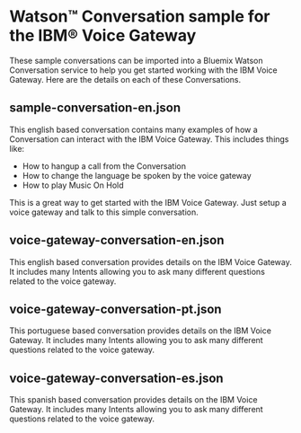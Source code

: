 # Watson&trade; Conversation sample for the IBM&reg; Voice Gateway

These sample conversations can be imported into a Bluemix Watson Conversation service to help you get started working with the IBM Voice Gateway. 
Here are the details on each of these Conversations.

## sample-conversation-en.json

This english based conversation contains many examples of how a Conversation can interact with the IBM Voice Gateway. This includes things like:

 - How to hangup a call from the Conversation
 - How to change the language be spoken by the voice gateway
 - How to play Music On Hold

This is a great way to get started with the IBM Voice Gateway. Just setup a voice gateway and talk to this simple conversation.

## voice-gateway-conversation-en.json

This english based conversation provides details on the IBM Voice Gateway. It includes many Intents allowing you to ask many different questions
related to the voice gateway.

## voice-gateway-conversation-pt.json

This portuguese based conversation provides details on the IBM Voice Gateway. It includes many Intents allowing you to ask many different questions
related to the voice gateway.

## voice-gateway-conversation-es.json

This spanish based conversation provides details on the IBM Voice Gateway. It includes many Intents allowing you to ask many different questions
related to the voice gateway.
